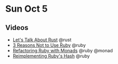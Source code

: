 # Sun Oct 5

## Videos
 - [Let's Talk About Rust](http://www.confreaks.com/videos/4159-gogaruco2014-lets-talk-about-rust) @rust
 - [3 Reasons Not to Use Ruby](http://www.confreaks.com/videos/4152-gogaruco2014-3-reasons-not-to-use-ruby) @ruby
 - [Refactoring Ruby with Monads](http://www.confreaks.com/videos/4154-gogaruco2014-refactoring-ruby-with-monads) @ruby @monad
 - [Reimplementing Ruby's Hash](http://www.confreaks.com/videos/4153-gogaruco2014-reimplementing-ruby-s-hash) @ruby
